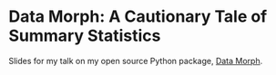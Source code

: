 # Data Morph: A Cautionary Tale of Summary Statistics
Slides for my talk on my open source Python package, [Data Morph](https://github.com/stefmolin/data-morph).
